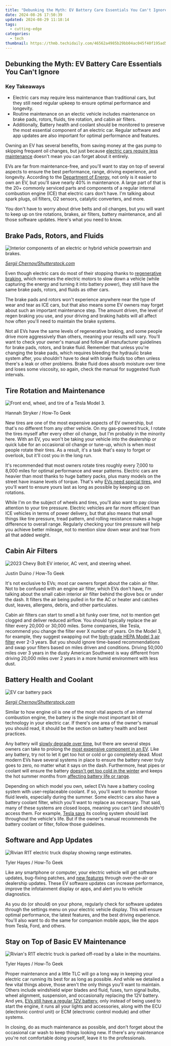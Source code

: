```yaml
---
title: "Debunking the Myth: EV Battery Care Essentials You Can't Ignore"
date: 2024-08-26 17:50:39
updated: 2024-08-29 11:18:14
tags:
  - cutting-edge
categories:
  - tech
thumbnail: https://thmb.techidaily.com/46562a4985b29bb04ac045f40f195ad5a81e8c6a78d3deb58b3600f2a5e9d7c1.jpg
---
```


## Debunking the Myth: EV Battery Care Essentials You Can't Ignore

### Key Takeaways

* Electric cars may require less maintenance than traditional cars, but they still need regular upkeep to ensure optimal performance and longevity.
* Routine maintenance on an electic vehicle includes maintenance on brake pads, rotors, fluids, tire rotation, and cabin air filters.
* Additionally, Battery health and coolant should be monitored to preserve the most essential component of an electric car. Regular software and app updates are also important for optimal performance and features.

 Owning an EV has several benefits, from saving money at the gas pump to skipping frequent oil changes, but just because [electric cars require less maintenance](https://vp-tips.techidaily.com/new-2024-approved-frugal-cloud-loft-economical-space-for-huge-file-stashes/) doesn't mean you can forget about it entirely.

 EVs are far from maintenance-free, and you'll want to stay on top of several aspects to ensure the best performance, range, driving experience, and longevity. According to the [Department of Energy](https://www.energy.gov/eere/vehicles/articles/fotw-1190-june-14-2021-battery-electric-vehicles-have-lower-scheduled), not only is it easier to own an EV, but you'll save nearly 40% in maintenance. A large part of that is the 20+ commonly serviced parts and components of a regular internal combustion engine (ICE) that electric cars don't have. I'm talking about spark plugs, oil filters, O2 sensors, catalytic converters, and more.

 You don't have to worry about drive belts and oil changes, but you will want to keep up on tire rotations, brakes, air filters, battery maintenance, and all those software updates. Here's what you need to know.

##  Brake Pads, Rotors, and Fluids

![Interior components of an electric or hybrid vehicle powertrain and brakes.](https://static1.howtogeekimages.com/wordpress/wp-content/uploads/2023/08/electric-vehicle-front-wheel-brake.jpg) 

_[Sergii Chernov/Shutterstock.com](https://www.shutterstock.com/image-photo/chassis-electric-hybrid-car-powertrain-maintenance-1056802781)_

 Even though electric cars do most of their stopping thanks to [regenerative braking](https://tech-hub.techidaily.com/exploring-the-functionality-of-hugging-face-in-ai/), which reverses the electric motors to slow down a vehicle (while capturing the energy and turning it into battery power), they still have the same brake pads, rotors, and fluids as other cars.

 The brake pads and rotors won't experience anywhere near the type of wear and tear as ICE cars, but that also means some EV owners may forget about such an important maintenance step. The amount driven, the level of regen braking you use, and your driving and braking habits will all affect how often you'll need to maintain the brake systems.

 Not all EVs have the same levels of regenerative braking, and some people drive more aggressively than others, meaning your results will vary. You'll want to check your owner's manual and follow all manufacturer guidelines for brake pads, rotors, and brake fluid. Remember that unless you're changing the brake pads, which requires bleeding the hydraulic brake system after, you shouldn't have to deal with brake fluids too often unless there's a leak or other problems. Brake fluid does absorb moisture over time and loses some viscosity, so again, check the manual for suggested flush intervals.

##  Tire Rotation and Maintenance

![Front end, wheel, and tire of a Tesla Model 3.](https://static1.howtogeekimages.com/wordpress/wp-content/uploads/2023/08/tesla-model-3-front.jpg) 

Hannah Stryker / How-To Geek

 New tires are one of the most expensive aspects of EV ownership, but that's no different from any other vehicle. On my gas-powered truck, I rotate the tires myself after every other oil change, but I'm probably in the minority here. With an EV, you won't be taking your vehicle into the dealership or quick lube for an occasional oil change or tune-up, which is when most people rotate their tires. As a result, it's a task that's easy to forget or overlook, but it'll cost you in the long run.

 It's recommended that most owners rotate tires roughly every 7,000 to 8,000 miles for optimal performance and wear patterns. Electric cars are heavier than most thanks to huge battery packs, plus many models on the street have insane levels of torque. That's why [EVs need special tires](https://screen-recording.techidaily.com/updated-mastering-hulu-capture-windows-mac-and-mobile-edition/), and you'll want to ensure yours last as long as possible by keeping up on rotations.

 While I'm on the subject of wheels and tires, you'll also want to pay close attention to your tire pressure. Electric vehicles are far more efficient than ICE vehicles in terms of power delivery, but that also means that small things like tire pressure, tread pattern, and rolling resistance makes a huge difference to overall range. Regularly checking your tire pressure will help you achieve better mileage, not to mention slow down wear and tear from all that added weight.

##  Cabin Air Filters

![2023 Chevy Bolt EV interior, AC vent, and steering wheel.](https://static1.howtogeekimages.com/wordpress/wp-content/uploads/2023/08/chevy-bolt-ev-interior.jpg) 

Justin Duino / How-To Geek

 It's not exclusive to EVs; most car owners forget about the cabin air filter. Not to be confused with an engine air filter, which EVs don't have, I'm talking about the small cabin interior air filter behind the glove box or under the dash. It filters the air being pulled in for the AC or heater and catches dust, leaves, allergens, debris, and other particulates.

 Cabin air filters can start to smell a bit funky over time, not to mention get clogged and deliver reduced airflow. You should typically replace the air filter every 20,000 or 30,000 miles. Some companies, like Tesla, recommend you change the filter ever X number of years. On the Model 3, for example, they suggest swapping out the [high-grade HEPA Model 3 air filter](https://www.amazon.com/TEMAI-Activated-Carbon-Filter-removal/dp/B08N69XWMP?tag=htg-v2-7durcus-20&ascsubtag=UUhtgUeUpU2000015&asc%5Frefurl=https%3A%2F%2Fwww.howtogeek.com%2Fwhat-type-of-maintenance-does-an-electric-car-need%2F&asc%5Fcampaign=Evergreen) ever 2-3 years. But you should ignore time-based recommendations and swap your filters based on miles driven and conditions. Driving 50,000 miles over 3 years in the dusty American Southwest is way different from driving 20,000 miles over 2 years in a more humid environment with less dust.

##  Battery Health and Coolant

![EV car battery pack](https://static1.howtogeekimages.com/wordpress/wp-content/uploads/2022/04/3c6fd70e.jpg) 

_[Sergii Chernov/Shutterstock.com](https://www.shutterstock.com/image-photo/ev-car-battery-pack-electric-lithium-1297860037)_

 Similar to how engine oil is one of the most vital aspects of an internal combustion engine, the battery is the single most important bit of technology in your electric car. If there's one area of the owner's manual you should read, it should be the section on battery health and best practices.

 Any battery will [slowly degrade over time](https://youtube-web.techidaily.com/ed-in-2024-youtubes-earnings-go-up-with-500-subs/), but there are several steps owners can take to prolong the [most expensive component in an EV](https://phone-solutions.techidaily.com/best-android-data-recovery-retrieve-lost-pictures-from-oppo-reno-11f-5g-by-fonelab-android-recover-pictures/). Like any battery, try not to let it get too hot or cold or go completely dead. Most modern EVs have several systems in place to ensure the battery never truly goes to zero, no matter what it says on the dash. Furthermore, heat pipes or coolant will ensure the battery [doesn't get too cold in the winter](https://video-screen-grab.techidaily.com/updated-2024-approved-playground-of-champions-celebrating-top-10-epic-game-sagas/) and keeps the hot summer months from [affecting battery life or range](https://some-techniques.techidaily.com/new-how-to-use-luts-in-premiere-pro/).

 Depending on which model you own, select EVs have a battery cooling system with user-replaceable coolant. If so, you'll want to monitor those fluid levels, especially during the summer. Some electric cars also have a battery coolant filter, which you'll want to replace as necessary. That said, many of these systems are closed loops, meaning you can't (and shouldn't) access them. For example, [Tesla says](https://www.tesla.com/ownersmanual/modelx/en%5Feu/GUID-E95DAAD9-646E-4249-9930-B109ED7B1D91.html) its cooling system should last throughout the vehicle's life. But if the owner's manual recommends the battery coolant or filter, follow those guidelines.

##  Software and App Updates

![Rivian R1T electric truck display showing range estimates.](https://static1.howtogeekimages.com/wordpress/wp-content/uploads/2023/08/rivian-r1t-ev-display-software.jpg) 

Tyler Hayes / How-To Geek

 Like any smartphone or computer, your electric vehicle will get software updates, bug-fixing patches, and [new features](https://extra-guidance.techidaily.com/new-photographers-favorites-iosandroid-writing-apps/) through over-the-air or dealership updates. These EV software updates can increase performance, improve the infotainment display or apps, and alert you to vehicle diagnostics.

 As you do (or should) on your phone, regularly check for software updates through the settings menu on your electric vehicle display. This will ensure optimal performance, the latest features, and the best driving experience. You'll also want to do the same for companion mobile apps, like the apps from Tesla, Ford, and others.

##  Stay on Top of Basic EV Maintenance

![Rivian's R1T electric truck is parked off-road by a lake in the mountains.](https://static1.howtogeekimages.com/wordpress/wp-content/uploads/2023/08/rivian-r1t-in-the-dirt-jpg.jpg) 

Tyler Hayes / How-To Geek

 Proper maintenance and a little TLC will go a long way in keeping your electric car running its best for as long as possible. And while we detailed a few vital things above, those aren't the only things you'll want to maintain. Others include windshield wiper blades and fluid, fuses, turn signal bulbs, wheel alignment, suspension, and occasionally replacing the 12V battery. And yes, [EVs still have a regular 12V battery](https://fox-access.techidaily.com/in-2024-revamping-educational-experiences-through-vr/), only instead of being used to start the engine, it runs all your lights and accessories, along with the ECU (electronic control unit) or ECM (electronic control module) and other systems.

 In closing, do as much maintenance as possible, and don't forget about the occasional car wash to keep things looking new. If there's any maintenance you're not comfortable doing yourself, leave it to the professionals.

<ins class="adsbygoogle"
     style="display:block"
     data-ad-format="autorelaxed"
     data-ad-client="ca-pub-7571918770474297"
     data-ad-slot="1223367746"></ins>



<ins class="adsbygoogle"
     style="display:block"
     data-ad-client="ca-pub-7571918770474297"
     data-ad-slot="8358498916"
     data-ad-format="auto"
     data-full-width-responsive="true"></ins>

